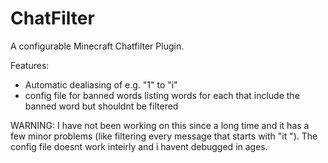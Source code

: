 # ChatFilter
A configurable Minecraft Chatfilter Plugin.

Features:
- Automatic dealiasing of e.g. "1" to "i"
- config file for banned words listing words for each that include the banned word but shouldnt be filtered

WARNING:
I have not been working on this since a long time and it has a few minor problems (like filtering every message that starts with "it ").
The config file doesnt work inteirly and i havent debugged in ages.
